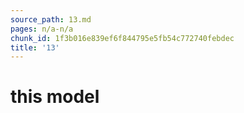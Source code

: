 ```yaml
---
source_path: 13.md
pages: n/a-n/a
chunk_id: 1f3b016e839ef6f844795e5fb54c772740febdec
title: '13'
---
```

# this model
